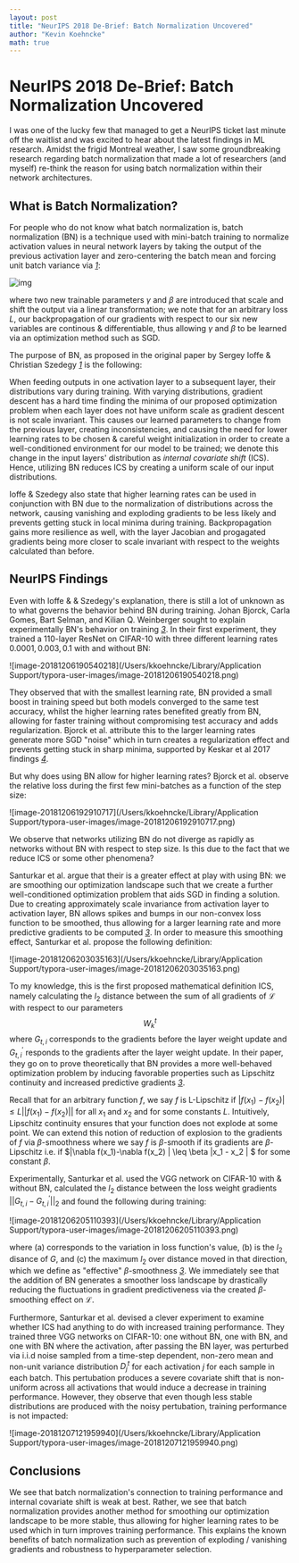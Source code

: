 ```yaml
---
layout: post
title: "NeurIPS 2018 De-Brief: Batch Normalization Uncovered"
author: "Kevin Koehncke"
math: true
---
```


# NeurIPS 2018 De-Brief: Batch Normalization Uncovered

I was one of the lucky few that managed to get a NeurIPS ticket last minute off the waitlist and was excited to hear about the latest findings in ML research. Amidst the frigid Montreal weather, I saw some groundbreaking research regarding batch normalization that made a lot of researchers (and myself) re-think the reason for using batch normalization within their network architectures. 

## What is Batch Normalization?

For people who do not know what batch normalization is, batch normalization (BN) is a technique used with mini-batch training to normalize activation values in neural network layers by taking the output of the previous activation layer and zero-centering the batch mean and forcing unit batch variance via <cite>[1]</cite>:

![img](https://cdn-images-1.medium.com/max/1600/1*Hiq-rLFGDpESpr8QNsJ1jg.png)

where two new trainable parameters $\gamma$ and $\beta$ are introduced that scale and shift the output via a linear transformation; we note that for an arbitrary loss $L$, our backpropagation of our gradients with respect to our six new variables are continous \& differentiable, thus allowing $\gamma$ and $\beta$ to be learned via an optimization method such as SGD. 



The purpose of BN, as proposed in the original paper by Sergey Ioffe & Christian Szedegy <cite>[1]</cite> is the following:



When feeding outputs in one activation layer to a subsequent layer, their distributions vary during training. With varying distributions, gradient descent has a hard time finding the minima of our proposed optimization problem when each layer does not have uniform scale as gradient descent is not scale invariant. This causes our learned parameters to change from the previous layer, creating inconsistencies, and causing the need for lower learning rates to be chosen \& careful weight initialization in order to create a well-conditioned environment for our model to be trained; we denote this change in the input layers' distribution as *internal covariate shift* (ICS). Hence, utilizing BN reduces ICS by creating a uniform scale of our input distributions.

Ioffe \& Szedegy also state that higher learning rates can be used in conjunction with BN due to the normalization of distributions across the network, causing vanishing and exploding gradients to be less likely and prevents getting stuck in local minima during training. Backpropagation gains more resilience as well, with the layer Jacobian and progagated gradients being more closer to scale invariant with respect to the weights calculated than before. 



## NeurIPS Findings

Even with Ioffe & \& Szedegy's explanation, there is still a lot of unknown as to what governs the behavior behind BN during training. Johan Bjorck, Carla Gomes, Bart Selman, and Kilian Q. Weinberger sought to explain experimentally BN's behavior on training <cite>[3]</cite>. In their first experiment, they trained a 110-layer ResNet on CIFAR-10 with three different learning rates $0.0001, 0.003, 0.1$ with and without BN:

![image-20181206190540218](/Users/kkoehncke/Library/Application Support/typora-user-images/image-20181206190540218.png)

They observed that with the smallest learning rate, BN provided a small boost in training speed but both models converged to the same test accuracy, whilst the higher learning rates benefited greatly from BN, allowing for faster training without compromising test accuracy and adds regularization. Bjorck et al. attribute this to the larger learning rates generate more SGD "noise" which in turn creates a regularization effect and prevents getting stuck in sharp minima, supported by Keskar et al 2017 findings <cite>[4]</cite>. 



But why does using BN allow for higher learning rates? Bjorck et al. observe the relative loss during the first few mini-batches as a function of the step size:

![image-20181206192910717](/Users/kkoehncke/Library/Application Support/typora-user-images/image-20181206192910717.png)

We observe that networks utilizing BN do not diverge as rapidly as networks without BN with respect to step size. Is this due to the fact that we reduce ICS or some other phenomena? 

Santurkar et al. argue that their is a greater effect at play with using BN: we are smoothing our optimization landscape such that we create a further well-conditioned optimization problem that aids SGD in finding a solution. Due to creating approximately scale invariance from activation layer to activation layer, BN allows spikes and bumps in our non-convex loss function to be smoothed, thus allowing for a larger learning rate and more predictive gradients to be computed <cite>[3]</cite>.  In order to measure this smoothing effect, Santurkar et al. propose the following definition: 

![image-20181206203035163](/Users/kkoehncke/Library/Application Support/typora-user-images/image-20181206203035163.png)

To my knowledge, this is the first proposed mathematical definition ICS, namely calculating the $l_2$ distance between the sum of all gradients of $\mathcal{L}$ with respect to our parameters $$W_{k}^t$$  where $G_{t,i}$ corresponds to the gradients before the layer weight update and $G_{t, i}^{'}$ responds to the gradients after the layer weight update. In their paper, they go on to prove theoretically that BN provides a more well-behaved optimization problem by inducing favorable properties such as Lipschitz continuity and increased predictive gradients <cite>[3]</cite>. 

Recall that for an arbitrary function $f$, we say $f$ is L-Lipschitz if $|f(x_1) - f(x_2)| \leq L||f(x_1) - f(x_2)||$ for all $x_1$ and $x_2$  and for some constants $L$. Intuitively, Lipschitz continuity ensures that your function does not explode at some point. We can extend this notion of reduction of explosion to the gradients of $f$ via $\beta$-smoothness where we say $f$ is $\beta$-smooth if its gradients are $\beta$-Lipschitz i.e. if $\|\nabla f(x_1)-\nabla f(x_2) \| \leq \beta \|x_1 - x_2 \|  $ for some constant $\beta$.  

Experimentally, Santurkar et al. used the VGG network on CIFAR-10 with \& without BN, calculated the $l_2$ distance between the loss weight gradients $||G_{t,i} - G_{t,i}^{'}||_2$  and found the following during training:

![image-20181206205110393](/Users/kkoehncke/Library/Application Support/typora-user-images/image-20181206205110393.png)

where (a) corresponds to the variation in loss function's value, (b) is the $l_2$ disance of $G$, and (c) the maximum $l_2$  over distance moved in that direction, which we define as "effective" $\beta$-smoothness <cite>[3]</cite>. We immediately see that the addition of BN generates a smoother loss landscape by drastically reducing the fluctuations in gradient predictiveness via the created $\beta$-smoothing effect on $\mathcal{L}$. 

Furthermore, Santurkar et al. devised a clever experiment to examine whether ICS had anything to do with increased training performance. They trained three VGG networks on CIFAR-10: one without BN, one with BN, and one with BN where the activation, after passing the BN layer, was perturbed via i.i.d noise sampled from a time-step dependent, non-zero mean and non-unit variance distribution $D_j^{t}$ for each activation $j$ for each sample in each batch. This pertubation produces a severe covariate shift that is non-uniform across all activations that would induce a decrease in training performance. However, they observe that even though less stable distributions are produced with the noisy pertubation, training performance is not impacted:

![image-20181207121959940](/Users/kkoehncke/Library/Application Support/typora-user-images/image-20181207121959940.png)

## Conclusions

We see that batch normalization's connection to training performance and internal covariate shift is weak at best. Rather, we see that batch normalization provides another method for smoothing our optimization landscape to be more stable, thus allowing for higher learning rates to be used which in turn improves training performance. This explains the known benefits of batch normalization such as prevention of exploding / vanishing gradients and robustness to hyperparameter selection. 

[1]: https://arxiv.org/pdf/1502.03167v3.pdf	"Batch Normalization: Accelerating Deep Network Training by Reducing Internal Covariate Shift "
[2]: https://arxiv.org/pdf/1805.11604.pdf "How Does Batch Normalization Help Optimization "
[3]: http://papers.nips.cc/paper/7996-understanding-batch-normalization.pdf	"Understanding Batch Normalization"
[4]: https://arxiv.org/pdf/1609.04836.pdf	"On Large Batch Training For Deep Learning: Generalization Gap and Sharp Minima"



